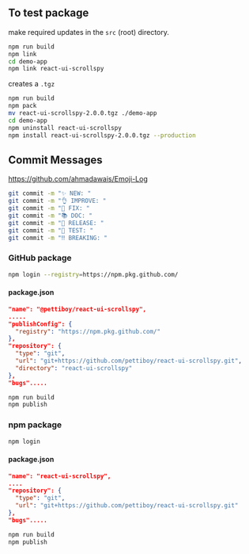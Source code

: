 ## To test package

make required updates in the `src` (root) directory.

```bash
npm run build
npm link
cd demo-app
npm link react-ui-scrollspy
```

creates a `.tgz`

```bash
npm run build
npm pack
mv react-ui-scrollspy-2.0.0.tgz ./demo-app
cd demo-app
npm uninstall react-ui-scrollspy
npm install react-ui-scrollspy-2.0.0.tgz --production
```

## Commit Messages

https://github.com/ahmadawais/Emoji-Log

```bash
git commit -m "✨ NEW: "
git commit -m "👌 IMPROVE: "
git commit -m "🐛 FIX: "
git commit -m "📚 DOC: "
git commit -m "🚀 RELEASE: "
git commit -m "🤖 TEST: "
git commit -m "‼️ BREAKING: "
```

### GitHub package

```bash
npm login --registry=https://npm.pkg.github.com/
```

#### package.json

```json
"name": "@pettiboy/react-ui-scrollspy",
.....
"publishConfig": {
  "registry": "https://npm.pkg.github.com/"
},
"repository": {
  "type": "git",
  "url": "git+https://github.com/pettiboy/react-ui-scrollspy.git",
  "directory": "react-ui-scrollspy"
},
"bugs".....
```

```bash
npm run build
npm publish
```

### npm package

```bash
npm login
```

#### package.json

```json
"name": "react-ui-scrollspy",
....
"repository": {
  "type": "git",
  "url": "git+https://github.com/pettiboy/react-ui-scrollspy.git"
},
"bugs".....
```

```bash
npm run build
npm publish
```
